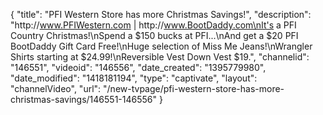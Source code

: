 {
    "title": "PFI Western Store has more Christmas Savings!",
    "description": "http:\/\/www.PFIWestern.com | http:\/\/www.BootDaddy.com\nIt's a PFI Country Christmas!\nSpend a $150 bucks at PFI...\nAnd get a $20 PFI BootDaddy Gift Card Free!\nHuge selection of Miss Me Jeans!\nWrangler Shirts starting at $24.99!\nReversible Vest Down Vest $19.",
    "channelid": "146551",
    "videoid": "146556",
    "date_created": "1395779980",
    "date_modified": "1418181194",
    "type": "captivate",
    "layout": "channelVideo",
    "url": "\/new-tvpage\/pfi-western-store-has-more-christmas-savings\/146551-146556"
}